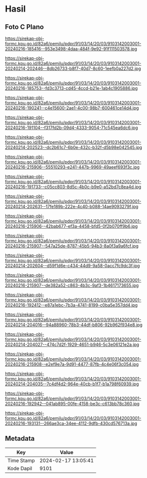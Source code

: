 # Hasil

## Foto C Plano

https://sirekap-obj-formc.kpu.go.id/82a6/pemilu/pdpr/91/03/14/20/03/9103142003001-20240216-185416--953e3498-4daa-484f-9e92-91f111503578.jpg

https://sirekap-obj-formc.kpu.go.id/82a6/pemilu/pdpr/91/03/14/20/03/9103142003001-20240214-202446--8db26733-b8f7-40d7-8c60-1eefb0a227d2.jpg

https://sirekap-obj-formc.kpu.go.id/82a6/pemilu/pdpr/91/03/14/20/03/9103142003001-20240216-185753--fd3c3713-cd45-4ccd-b21e-1ab4c1905886.jpg

https://sirekap-obj-formc.kpu.go.id/82a6/pemilu/pdpr/91/03/14/20/03/9103142003001-20240216-190241--c4e15600-2ae1-4c00-98b7-600461ce14d4.jpg

https://sirekap-obj-formc.kpu.go.id/82a6/pemilu/pdpr/91/03/14/20/03/9103142003001-20240216-191104--f317fd2b-09d4-4333-9054-71c545ea6dc6.jpg

https://sirekap-obj-formc.kpu.go.id/82a6/pemilu/pdpr/91/03/14/20/03/9103142003001-20240214-202523--dc2b61c7-6b0e-432c-b32f-d5b98e042545.jpg

https://sirekap-obj-formc.kpu.go.id/82a6/pemilu/pdpr/91/03/14/20/03/9103142003001-20240216-215906--55510293-e241-447b-9969-49aeef693f3c.jpg

https://sirekap-obj-formc.kpu.go.id/82a6/pemilu/pdpr/91/03/14/20/03/9103142003001-20240216-191733--c05cc803-8d5c-4b0c-b9e0-a52bd7c8ea4d.jpg

https://sirekap-obj-formc.kpu.go.id/82a6/pemilu/pdpr/91/03/14/20/03/9103142003001-20240214-202631--17fe189b-222e-4c40-b088-14ae9093279f.jpg

https://sirekap-obj-formc.kpu.go.id/82a6/pemilu/pdpr/91/03/14/20/03/9103142003001-20240216-215906--42bab677-ef3a-4458-bfd5-0f2b070ff9b6.jpg

https://sirekap-obj-formc.kpu.go.id/82a6/pemilu/pdpr/91/03/14/20/03/9103142003001-20240216-215907--547a25de-8787-45b5-94b3-8a0f3a9a6fcf.jpg

https://sirekap-obj-formc.kpu.go.id/82a6/pemilu/pdpr/91/03/14/20/03/9103142003001-20240214-202604--d59f1d6e-c434-44d9-9a58-0acc7fc9dc3f.jpg

https://sirekap-obj-formc.kpu.go.id/82a6/pemilu/pdpr/91/03/14/20/03/9103142003001-20240216-215907--de382a52-c863-4b3c-9af3-1b4617173655.jpg

https://sirekap-obj-formc.kpu.go.id/82a6/pemilu/pdpr/91/03/14/20/03/9103142003001-20240216-192412--e87a1ebc-7b3a-4741-8199-c0ba5e357dd4.jpg

https://sirekap-obj-formc.kpu.go.id/82a6/pemilu/pdpr/91/03/14/20/03/9103142003001-20240214-204016--94a88960-78b3-44df-b806-92b962f934e8.jpg

https://sirekap-obj-formc.kpu.go.id/82a6/pemilu/pdpr/91/03/14/20/03/9103142003001-20240214-204027--474c7d2f-1929-4651-b946-5c3e06121e2a.jpg

https://sirekap-obj-formc.kpu.go.id/82a6/pemilu/pdpr/91/03/14/20/03/9103142003001-20240216-215908--e2ef9e7a-9d91-4477-87fb-4c4e06f3c054.jpg

https://sirekap-obj-formc.kpu.go.id/82a6/pemilu/pdpr/91/03/14/20/03/9103142003001-20240214-204035--7c4df4d2-964e-40cb-b1f7-b1a798f60939.jpg

https://sirekap-obj-formc.kpu.go.id/82a6/pemilu/pdpr/91/03/14/20/03/9103142003001-20240216-192942--041ab895-00fe-4158-be3c-c613bb78c360.jpg

https://sirekap-obj-formc.kpu.go.id/82a6/pemilu/pdpr/91/03/14/20/03/9103142003001-20240216-193131--266ae3ca-34ee-4112-9dfb-430cd576713a.jpg


## Metadata

| Key        | Value               |
| ---------- | ------------------- |
| Time Stamp | 2024-02-17 13:05:41 |
| Kode Dapil | 9101                |



